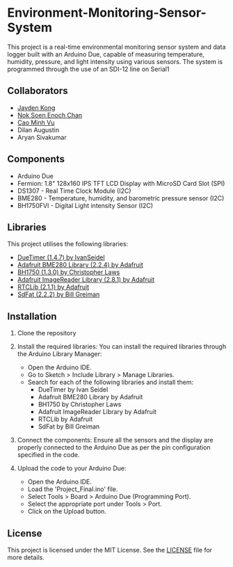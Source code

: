 # Environment-Monitoring-Sensor-System
This project is a real-time environmental monitoring sensor system and data logger built with an Arduino Due, capable of measuring temperature, humidity, pressure, and light intensity using various sensors.
The system is programmed through the use of an SDI-12 line on Serial1

## Collaborators
- [Jayden Kong](https://github.com/jjv7)
- [Nok Soen Enoch Chan](https://github.com/Hex-Itsuka)
- [Cao Minh Vu](https://github.com/Aragami1408)
- Dilan Augustin
- Aryan Sivakumar

## Components
- Arduino Due
- Fermion: 1.8" 128x160 IPS TFT LCD Display with MicroSD Card Slot (SPI)
- DS1307 - Real Time Clock Module (I2C)
- BME280 - Temperature, humidity, and barometric pressure sensor (I2C)
- BH1750FVI - Digital Light intensity Sensor (I2C)

## Libraries
This project utilises the following libraries:
- [DueTimer (1.4.7) by IvanSeidel](https://github.com/ivanseidel/DueTimer)
- [Adafruit BME280 Library (2.2.4) by Adafruit](https://github.com/adafruit/Adafruit_BME280_Library)
- [BH1750 (1.3.0) by Christopher Laws](https://github.com/claws/BH1750)
- [Adafruit ImageReader Library (2.8.1) by Adafruit](https://github.com/adafruit/Adafruit_ImageReader)
- [RTCLib (2.1.1) by Adafruit](https://github.com/adafruit/RTClib)
- [SdFat (2.2.2) by Bill Greiman](https://github.com/greiman/SdFat)

## Installation
1. Clone the repository

2. Install the required libraries:
   You can install the required libraries through the Arduino Library Manager:
    - Open the Arduino IDE.
    - Go to Sketch > Include Library > Manage Libraries.
    - Search for each of the following libraries and install them:
      - DueTimer by Ivan Seidel
      - Adafruit BME280 Library by Adafruit
      - BH1750 by Christopher Laws
      - Adafruit ImageReader Library by Adafruit
      - RTCLib by Adafruit
      - SdFat by Bill Greiman

3. Connect the components:
   Ensure all the sensors and the display are properly connected to the Arduino Due as per the pin configuration specified in the code.

4. Upload the code to your Arduino Due:
   - Open the Arduino IDE.
   - Load the 'Project_Final.ino' file.
   - Select Tools > Board > Arduino Due (Programming Port).
   - Select the appropriate port under Tools > Port.
   - Click on the Upload button.

## License
This project is licensed under the MIT License. See the [LICENSE](LICENSE) file for more details.
